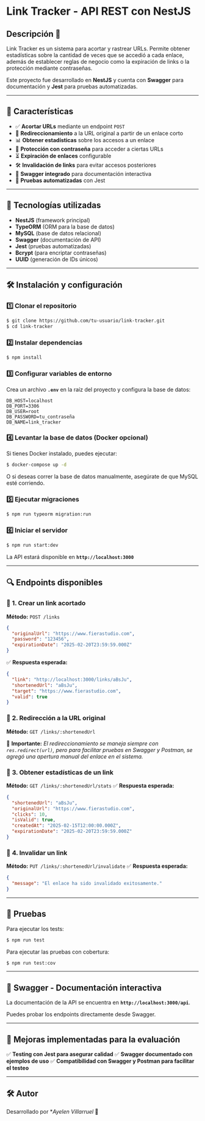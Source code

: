 # Link Tracker - API REST con NestJS

## Descripción 📌
Link Tracker es un sistema para acortar y rastrear URLs. Permite obtener estadísticas sobre la cantidad de veces que se accedió a cada enlace, además de establecer reglas de negocio como la expiración de links o la protección mediante contraseñas.

Este proyecto fue desarrollado en **NestJS** y cuenta con **Swagger** para documentación y **Jest** para pruebas automatizadas.

---

## 🚀 Características

- ✅ **Acortar URLs** mediante un endpoint `POST`
- 🔄 **Redireccionamiento** a la URL original a partir de un enlace corto
- 📊 **Obtener estadísticas** sobre los accesos a un enlace
- 🔐 **Protección con contraseña** para acceder a ciertas URLs
- ⏳ **Expiración de enlaces** configurable
- 🛠 **Invalidación de links** para evitar accesos posteriores
- 📑 **Swagger integrado** para documentación interactiva
- 🧪 **Pruebas automatizadas** con Jest

---

## 📌 Tecnologías utilizadas

- **NestJS** (framework principal)
- **TypeORM** (ORM para la base de datos)
- **MySQL** (base de datos relacional)
- **Swagger** (documentación de API)
- **Jest** (pruebas automatizadas)
- **Bcrypt** (para encriptar contraseñas)
- **UUID** (generación de IDs únicos)

---

## 🛠 Instalación y configuración

### 1️⃣ Clonar el repositorio
```sh
$ git clone https://github.com/tu-usuario/link-tracker.git
$ cd link-tracker
```

### 2️⃣ Instalar dependencias
```sh
$ npm install
```

### 3️⃣ Configurar variables de entorno
Crea un archivo **`.env`** en la raíz del proyecto y configura la base de datos:
```env
DB_HOST=localhost
DB_PORT=3306
DB_USER=root
DB_PASSWORD=tu_contraseña
DB_NAME=link_tracker
```

### 4️⃣ Levantar la base de datos (Docker opcional)
Si tienes Docker instalado, puedes ejecutar:
```sh
$ docker-compose up -d
```
O si deseas correr la base de datos manualmente, asegúrate de que MySQL esté corriendo.

### 5️⃣ Ejecutar migraciones
```sh
$ npm run typeorm migration:run
```

### 6️⃣ Iniciar el servidor
```sh
$ npm run start:dev
```

La API estará disponible en **`http://localhost:3000`**

---

## 🔍 Endpoints disponibles

### 📌 **1. Crear un link acortado**
**Método:** `POST /links`
```json
{
  "originalUrl": "https://www.fierastudio.com",
  "password": "123456",
  "expirationDate": "2025-02-20T23:59:59.000Z"
}
```
✅ **Respuesta esperada:**
```json
{
  "link": "http://localhost:3000/links/aBsJu",
  "shortenedUrl": "aBsJu",
  "target": "https://www.fierastudio.com",
  "valid": true
}
```

### 📌 **2. Redirección a la URL original**
**Método:** `GET /links/:shortenedUrl`

📌 **Importante:** _El redireccionamiento se maneja siempre con `res.redirect(url)`, pero para facilitar pruebas en Swagger y Postman, se agregó una apertura manual del enlace en el sistema._

### 📌 **3. Obtener estadísticas de un link**
**Método:** `GET /links/:shortenedUrl/stats`
✅ **Respuesta esperada:**
```json
{
  "shortenedUrl": "aBsJu",
  "originalUrl": "https://www.fierastudio.com",
  "clicks": 10,
  "isValid": true,
  "createdAt": "2025-02-15T12:00:00.000Z",
  "expirationDate": "2025-02-20T23:59:59.000Z"
}
```

### 📌 **4. Invalidar un link**
**Método:** `PUT /links/:shortenedUrl/invalidate`
✅ **Respuesta esperada:**
```json
{
  "message": "El enlace ha sido invalidado exitosamente."
}
```

---

## 📑 Pruebas
Para ejecutar los tests:
```sh
$ npm run test
```
Para ejecutar las pruebas con cobertura:
```sh
$ npm run test:cov
```

---

## 📌 Swagger - Documentación interactiva
La documentación de la API se encuentra en **`http://localhost:3000/api`**.

Puedes probar los endpoints directamente desde Swagger.

---

## 🚀 Mejoras implementadas para la evaluación
✅ **Testing con Jest para asegurar calidad**
✅ **Swagger documentado con ejemplos de uso**
✅ **Compatibilidad con Swagger y Postman para facilitar el testeo**

---

## 🛠 Autor
Desarrollado por **Ayelen Villarruel* 🚀